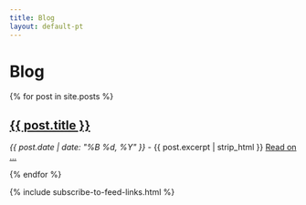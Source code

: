```yaml
---
title: Blog
layout: default-pt
---
```


# Blog

{% for post in site.posts %}
<h2><a href="{{ post.url }}">{{ post.title }}</a></h2>
<p>
	<em>{{ post.date | date: "%B %d, %Y" }}</em> -
	{{ post.excerpt | strip_html }} 
	<a href="{{ post.url }}">Read on ...</a>
</p>
{% endfor %}

<p class="menulike">{% include subscribe-to-feed-links.html %}</p>
